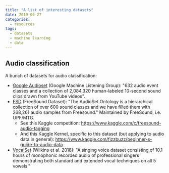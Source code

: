 ```yaml
---
title: "A list of interesting datasets"
date: 2019-06-27
categories:
  - resources
tags:
  - datasets
  - machine learning
  - data
---
```


## Audio classification

A bunch of datasets for audio classification:

* [Google Audioset] (Google Machine Listening Group): "632 audio event classes and a collection of 2,084,320 human-labeled 10-second sound clips drawn from YouTube videos".
* [FSD] (FreeSound Dataset): "The AudioSet Ontology is a hierarchical collection of over 600 sound classes and we have filled them with 268,261 audio samples from Freesound." Maintained by FreeSound, i.e. UPF/MTG.
    - See this Kaggle competition: https://www.kaggle.com/c/freesound-audio-tagging
    - And this Kaggle Kernel, specific to this dataset (but applying to audio
    data in general): https://www.kaggle.com/fizzbuzz/beginner-s-guide-to-audio-data
* [VocalSet] (Wilkins et al. 2018): "A singing voice dataset consisting of
10.1 hours of monophonic recorded audio of professional singers demonstrating
both standard and extended vocal techniques on all 5 vowels."

[Google Audioset]: https://research.google.com/audioset/
[FSD]: https://datasets.freesound.org/
[VocalSet]: https://zenodo.org/record/1442513
